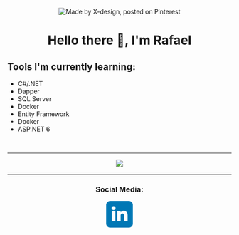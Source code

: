 
<br/>

<div align="center">
  <img alt="Made by X-design, posted on Pinterest" src="https://user-images.githubusercontent.com/54647722/172732931-6c1ddfb0-d146-492b-b523-680f3ea408c7.gif">
</div>
<h1 align="center">Hello there 👋, I'm Rafael</h1>
<h2>Tools I'm currently learning: </h2>
<ul>
  <li>C#/.NET</li>
  <li>Dapper</li>
  <li>SQL Server</li>
  <li>Docker</li>
  <li>Entity Framework</li>
  <li>Docker</li>
  <li>ASP.NET 6</li>
</ul>

<br/>

<hr/>
<div align="center">
   <img height="180em" width:"50%" src="https://github-readme-streak-stats.herokuapp.com/?user=rafaelnacle&theme=tokyonight">
</div>
<hr/>

<div style="display: inline_block;" align="center">
  <h3>Social Media:</h3>
  <a href="https://www.linkedin.com/in/rafael-nacle/">
    <img height="60em" src="https://github.com/edent/SuperTinyIcons/blob/master/images/svg/linkedin.svg">
  </a>
</div>
